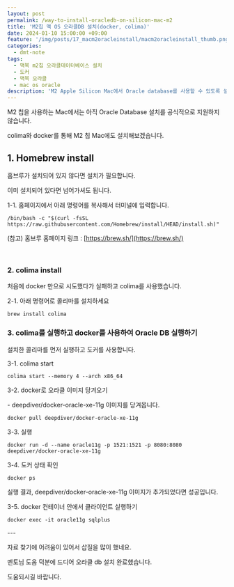 ```yaml
---
layout: post
permalink: /way-to-install-oracledb-on-silicon-mac-m2
title: 'M2칩 맥 OS 오라클DB 설치(docker, colima)'
date: 2024-01-10 15:00:00 +09:00
feature: '/img/posts/17_macm2oracleinstall/macm2oracleinstall_thumb.png'
categories:
  - dmt-note
tags:
  - 맥북 m2칩 오라클데이터베이스 설치
  - 도커
  - 맥북 오라클
  - mac os oracle
description: 'M2 Apple Silicon Mac에서 Oracle database를 사용할 수 있도록 설치해보겠습니다.'
---
```




M2 칩을 사용하는 Mac에서는 아직 Oracle Database 설치를 공식적으로 지원하지 않습니다.

colima와 docker를 통해 M2 칩 Mac에도 설치해보겠습니다.



## 1\. Homebrew install

홈브루가 설치되어 있지 않다면 설치가 필요합니다.

이미 설치되어 있다면 넘어가셔도 됩니다.

1-1. 홈페이지에서 아래 명령어를 복사해서 터미널에 입력합니다.

```
/bin/bash -c "$(curl -fsSL https://raw.githubusercontent.com/Homebrew/install/HEAD/install.sh)"
```

(참고) 홈브루 홈페이지 링크 : [https://brew.sh/](https://brew.sh/)  

 

### 2\. colima install

처음에 docker 만으로 시도했다가 실패하고 colima를 사용했습니다. 

2-1. 아래 명령어로 콜리마를 설치하세요

```
brew install colima
```

  

### 3\. colima를 실행하고 docker를 사용하여 Oracle DB 실행하기

설치한 콜리마를 먼저 실행하고 도커를 사용합니다.

3-1. colima start

```
colima start --memory 4 --arch x86_64
```

3-2. docker로 오라클 이미지 당겨오기

\- deepdiver/docker-oracle-xe-11g 이미지를 당겨옵니다.

```
docker pull deepdiver/docker-oracle-xe-11g
```

3-3. 실행

```
docker run -d --name oracle11g -p 1521:1521 -p 8080:8080  deepdiver/docker-oracle-xe-11g
```

3-4. 도커 상태 확인

```
docker ps
```

실행 결과, deepdiver/docker-oracle-xe-11g 이미지가 추가되었다면 성공입니다.

3-5. docker 컨테이너 안에서 클라이언트 실행하기

```
docker exec -it oracle11g sqlplus
```



\---

  

자료 찾기에 어려움이 있어서 삽질을 많이 했네요.

멘토님 도움 덕분에 드디어 오라클 db 설치 완료했습니다.

도움되시길 바랍니다.